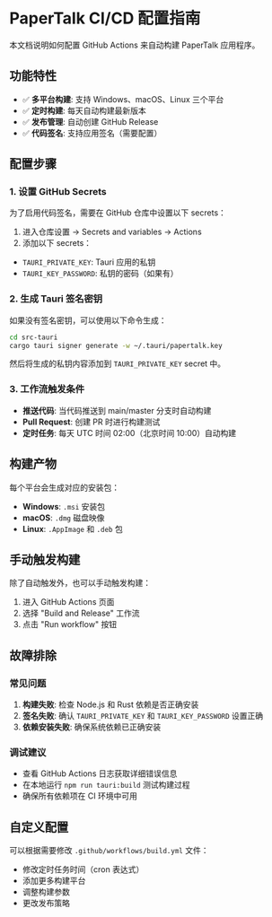# PaperTalk CI/CD 配置指南

本文档说明如何配置 GitHub Actions 来自动构建 PaperTalk 应用程序。

## 功能特性

- ✅ **多平台构建**: 支持 Windows、macOS、Linux 三个平台
- ✅ **定时构建**: 每天自动构建最新版本
- ✅ **发布管理**: 自动创建 GitHub Release
- ✅ **代码签名**: 支持应用签名（需要配置）

## 配置步骤

### 1. 设置 GitHub Secrets

为了启用代码签名，需要在 GitHub 仓库中设置以下 secrets：

1. 进入仓库设置 → Secrets and variables → Actions
2. 添加以下 secrets：

- `TAURI_PRIVATE_KEY`: Tauri 应用的私钥
- `TAURI_KEY_PASSWORD`: 私钥的密码（如果有）

### 2. 生成 Tauri 签名密钥

如果没有签名密钥，可以使用以下命令生成：

```bash
cd src-tauri
cargo tauri signer generate -w ~/.tauri/papertalk.key
```

然后将生成的私钥内容添加到 `TAURI_PRIVATE_KEY` secret 中。

### 3. 工作流触发条件

- **推送代码**: 当代码推送到 main/master 分支时自动构建
- **Pull Request**: 创建 PR 时进行构建测试
- **定时任务**: 每天 UTC 时间 02:00（北京时间 10:00）自动构建

## 构建产物

每个平台会生成对应的安装包：

- **Windows**: `.msi` 安装包
- **macOS**: `.dmg` 磁盘映像
- **Linux**: `.AppImage` 和 `.deb` 包

## 手动触发构建

除了自动触发外，也可以手动触发构建：

1. 进入 GitHub Actions 页面
2. 选择 "Build and Release" 工作流
3. 点击 "Run workflow" 按钮

## 故障排除

### 常见问题

1. **构建失败**: 检查 Node.js 和 Rust 依赖是否正确安装
2. **签名失败**: 确认 `TAURI_PRIVATE_KEY` 和 `TAURI_KEY_PASSWORD` 设置正确
3. **依赖安装失败**: 确保系统依赖已正确安装

### 调试建议

- 查看 GitHub Actions 日志获取详细错误信息
- 在本地运行 `npm run tauri:build` 测试构建过程
- 确保所有依赖项在 CI 环境中可用

## 自定义配置

可以根据需要修改 `.github/workflows/build.yml` 文件：

- 修改定时任务时间（cron 表达式）
- 添加更多构建平台
- 调整构建参数
- 更改发布策略

